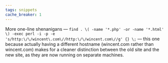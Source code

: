 ```yaml
---
tags: snippets
cache_breaker: 1
---
```


More one-line shenanigans — `find . \( -name '*.php' -or -name '*.html' \) -exec perl -i -p -e 's/http:\/\/wincent\.com\//http:\/\/wincent.com\//g' {} \;` — this one because actually having a different hostname (wincent.com rather than wincent.com) makes for a cleaner distinction between the old site and the new site, as they are now running on separate machines.
